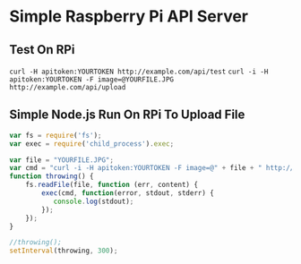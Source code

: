 # Simple Raspberry Pi API Server

## Test On RPi
`curl -H apitoken:YOURTOKEN http://example.com/api/test`
`curl -i -H apitoken:YOURTOKEN -F image=@YOURFILE.JPG http://example.com/api/upload`

## Simple Node.js Run On RPi To Upload File
```js
var fs = require('fs');
var exec = require('child_process').exec;

var file = "YOURFILE.JPG";
var cmd = "curl -i -H apitoken:YOURTOKEN -F image=@" + file + " http://example.com/api/upload";
function throwing() {
    fs.readFile(file, function (err, content) {
        exec(cmd, function(error, stdout, stderr) {
           console.log(stdout);
        });
    });
}

//throwing();
setInterval(throwing, 300);
```
